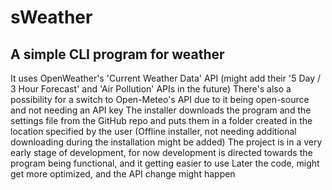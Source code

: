 # sWeather
## A simple CLI program for weather
It uses OpenWeather's 'Current Weather Data' API (might add their '5 Day / 3 Hour Forecast' and 'Air Pollution' APIs in the future)
  There's also a possibility for a switch to Open-Meteo's API due to it being open-source and not needing an API key
The installer downloads the program and the settings file from the GitHub repo and puts them in a folder created in the location specified by the user
  (Offline installer, not needing additional downloading during the installation might be added)
The project is in a very early stage of development, for now development is directed towards the program being functional, and it getting easier to use
  Later the code, might get more optimized, and the API change might happen
